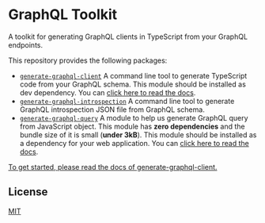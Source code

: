 # GraphQL Toolkit

A toolkit for generating GraphQL clients in TypeScript from your GraphQL endpoints.

This repository provides the following packages:

- [`generate-graphql-client`](./packages/generate-graphql-client/) A command line tool to generate TypeScript code from your GraphQL schema. This module should be installed as dev dependency. You can [click here to read the docs](./packages/generate-graphql-client/README.md).
- [`generate-graphql-introspection`](./packages/generate-graphql-introspection/README.md) A command line tool to generate GraphQL introspection JSON file from GraphQL schema.
- [`generate-graphql-query`](./packages/generate-graphql-query/) A module to help us generate GraphQL query from JavaScript object. This module has **zero dependencies** and the bundle size of it is small (**under 3kB**). This module should be installed as a dependency for your web application. You can [click here to read the docs](./packages/generate-graphql-query/README.md).

[To get started, please read the docs of generate-graphql-client.](./packages/generate-graphql-client/README.md)

## License

[MIT](./LICENSE)
